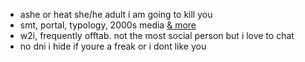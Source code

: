 - ashe or heat she/he adult i am going to kill you
- smt, portal, typology, 2000s media [& more](https://rentry.co/embryon)
- w2i, frequently offtab. not the most social person but i love to chat
- no dni i hide if youre a freak or i dont like you
